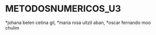 # METODOSNUMERICOS_U3
*johana belen cetina gil, *maria rosa uitzil aban, *oscar fernando moo chulim

